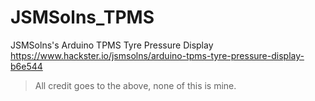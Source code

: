 # JSMSolns_TPMS
JSMSolns's Arduino TPMS Tyre Pressure Display 
https://www.hackster.io/jsmsolns/arduino-tpms-tyre-pressure-display-b6e544

>All credit goes to the above, none of this is mine.  




